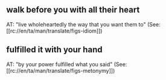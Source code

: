 ## walk before you with all their heart ##

AT: "live wholeheartedly the way that you want them to" (See: [[rc://en/ta/man/translate/figs-idiom]])

## fulfilled it with your hand ##

AT: "by your power fulfilled what you said" (See: [[rc://en/ta/man/translate/figs-metonymy]])